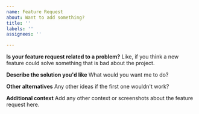 ```yaml
---
name: Feature Request
about: Want to add something?
title: ''
labels: ''
assignees: ''

---
```


**Is your feature request related to a problem?**
Like, if you think a new feature could solve something that is bad about the project. 

**Describe the solution you'd like**
What would you want me to do?

**Other alternatives**
Any other ideas if the first one wouldn't work?

**Additional context**
Add any other context or screenshots about the feature request here.
